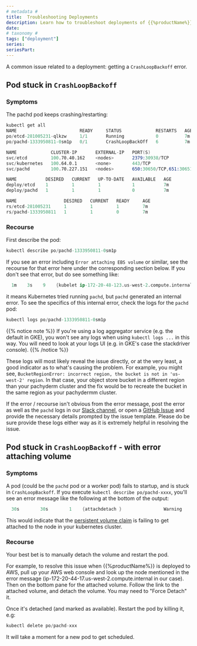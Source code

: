 ```yaml
---
# metadata # 
title:  Troubleshooting Deployments
description: Learn how to troubleshoot deployments of {{%productName%}}.
date: 
# taxonomy #
tags: ["deployment"]
series:
seriesPart:
---
```


A common issue related to a deployment: getting a `CrashLoopBackoff` error. 

## Pod stuck in `CrashLoopBackoff`

### Symptoms

The pachd pod keeps crashing/restarting:

```s
kubectl get all
NAME                        READY     STATUS             RESTARTS   AGE
po/etcd-281005231-qlkzw     1/1       Running            0          7m
po/pachd-1333950811-0sm1p   0/1       CrashLoopBackOff   6          7m

NAME             CLUSTER-IP       EXTERNAL-IP   PORT(S)                       AGE
svc/etcd         100.70.40.162    <nodes>       2379:30938/TCP                7m
svc/kubernetes   100.64.0.1       <none>        443/TCP                       9m
svc/pachd        100.70.227.151   <nodes>       650:30650/TCP,651:30651/TCP   7m

NAME           DESIRED   CURRENT   UP-TO-DATE   AVAILABLE   AGE
deploy/etcd    1         1         1            1           7m
deploy/pachd   1         1         1            0           7m

NAME                  DESIRED   CURRENT   READY     AGE
rs/etcd-281005231     1         1         1         7m
rs/pachd-1333950811   1         1         0         7m
```

### Recourse

First describe the pod:

```s
kubectl describe po/pachd-1333950811-0sm1p
```

If you see an error including `Error attaching EBS volume` or similar, see the recourse for that error here under the corresponding section below. If you don't see that error, but do see something like:

```s
  1m    3s    9    {kubelet ip-172-20-48-123.us-west-2.compute.internal}                Warning    FailedSync    Error syncing pod, skipping: failed to "StartContainer" for "pachd" with CrashLoopBackOff: "Back-off 2m40s restarting failed container=pachd pod=pachd-1333950811-0sm1p_default(a92b6665-506a-11e7-8e07-02e3d74c49ac)"
```

it means Kubernetes tried running `pachd`, but `pachd` generated an internal error. To see the specifics of this internal error, check the logs for the `pachd` pod:

```s
kubectl logs po/pachd-1333950811-0sm1p
```

{{% notice note %}}
If you're using a log aggregator service (e.g. the default in GKE), you won't see any logs when using `kubectl logs ...` in this way.  You will need to look at your logs UI (e.g. in GKE's case the stackdriver console).
{{% /notice %}}

These logs will most likely reveal the issue directly, or at the very least, a good indicator as to what's causing the problem. For example, you might see, `BucketRegionError: incorrect region, the bucket is not in 'us-west-2' region`. In that case, your object store bucket in a different region than your pachyderm cluster and the fix would be to recreate the bucket in the same region as your pachydermm cluster.

If the error / recourse isn't obvious from the error message, post the error as well as the `pachd` logs in our [Slack channel](https://www.pachyderm.com/slack/), or open a [GitHub Issue](https://github.com/pachyderm/pachyderm/issues/new) and provide the necessary details prompted by the issue template. Please do be sure provide these logs either way as it is extremely helpful in resolving the issue.

## Pod stuck in `CrashLoopBackoff` - with error attaching volume

### Symptoms

A pod (could be the `pachd` pod or a worker pod) fails to startup, and is stuck in `CrashLoopBackoff`. If you execute `kubectl describe po/pachd-xxxx`, you'll see an error message like the following at the bottom of the output:

```s
  30s        30s        1    {attachdetach }                Warning        FailedMount    Failed to attach volume "etcd-volume" on node "ip-172-20-44-17.us-west-2.compute.internal" with: Error attaching EBS volume "vol-0c1d403ac05096dfe" to instance "i-0a12e00c0f3fb047d": VolumeInUse: vol-0c1d403ac05096dfe is already attached to an instance
```

This would indicate that the [persistent volume claim](https://kubernetes.io/docs/concepts/storage/persistent-volumes/) is failing to get attached to the node in your kubernetes cluster.  

### Recourse

Your best bet is to manually detach the volume and restart the pod.  

For example, to resolve this issue when {{%productName%}} is deployed to AWS, pull up your AWS web console and look up the node mentioned in the error message (ip-172-20-44-17.us-west-2.compute.internal in our case). Then on the bottom pane for the attached volume. Follow the link to the attached volume, and detach the volume. You may need to "Force Detach" it.

Once it's detached (and marked as available). Restart the pod by killing it, e.g:

```s
kubectl delete po/pachd-xxx
```

It will take a moment for a new pod to get scheduled.
